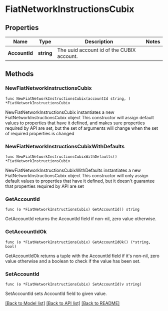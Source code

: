 # FiatNetworkInstructionsCubix

## Properties

Name | Type | Description | Notes
------------ | ------------- | ------------- | -------------
**AccountId** | **string** | The uuid account id of the CUBIX account. | 

## Methods

### NewFiatNetworkInstructionsCubix

`func NewFiatNetworkInstructionsCubix(accountId string, ) *FiatNetworkInstructionsCubix`

NewFiatNetworkInstructionsCubix instantiates a new FiatNetworkInstructionsCubix object
This constructor will assign default values to properties that have it defined,
and makes sure properties required by API are set, but the set of arguments
will change when the set of required properties is changed

### NewFiatNetworkInstructionsCubixWithDefaults

`func NewFiatNetworkInstructionsCubixWithDefaults() *FiatNetworkInstructionsCubix`

NewFiatNetworkInstructionsCubixWithDefaults instantiates a new FiatNetworkInstructionsCubix object
This constructor will only assign default values to properties that have it defined,
but it doesn't guarantee that properties required by API are set

### GetAccountId

`func (o *FiatNetworkInstructionsCubix) GetAccountId() string`

GetAccountId returns the AccountId field if non-nil, zero value otherwise.

### GetAccountIdOk

`func (o *FiatNetworkInstructionsCubix) GetAccountIdOk() (*string, bool)`

GetAccountIdOk returns a tuple with the AccountId field if it's non-nil, zero value otherwise
and a boolean to check if the value has been set.

### SetAccountId

`func (o *FiatNetworkInstructionsCubix) SetAccountId(v string)`

SetAccountId sets AccountId field to given value.



[[Back to Model list]](../README.md#documentation-for-models) [[Back to API list]](../README.md#documentation-for-api-endpoints) [[Back to README]](../README.md)


